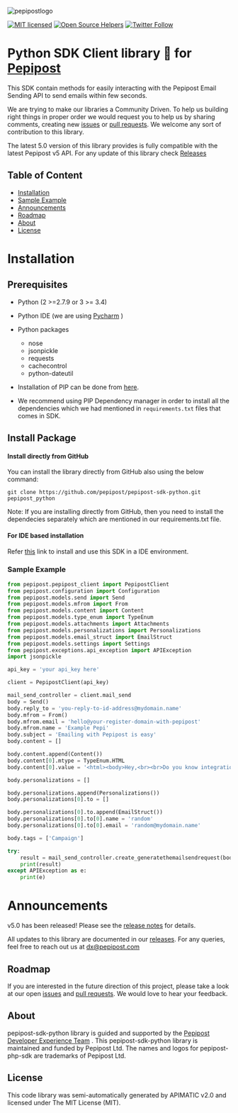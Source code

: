 ![pepipostlogo](https://pepipost.com/wp-content/uploads/2017/07/P_LOGO.png)

[![MIT licensed](https://img.shields.io/badge/license-MIT-blue.svg)](./LICENSE.txt)
[![Open Source Helpers](https://www.codetriage.com/pepipost/pepipost-sdk-python/badges/users.svg)](https://www.codetriage.com/pepipost/pepipost-sdk-python)
[![Twitter Follow](https://img.shields.io/twitter/follow/pepi_post.svg?style=social&label=Follow)](https://twitter.com/pepi_post)

# Python SDK Client library :snake: for [Pepipost](https://pepipost.com)

This SDK contain methods for easily interacting with the Pepipost Email Sending API to send emails within few seconds.

We are trying to make our libraries a Community Driven. To help us building right things in proper order we would request you to help us by sharing comments, creating new [issues](https://github.com/pepipost/pepipost-sdk-python/issues) or [pull requests](https://github.com/pepipost/pepipost-sdk-python/pulls). We welcome any sort of contribution to this library.

The latest 5.0 version of this library provides is fully compatible with the latest Pepipost v5 API.
For any update of this library check [Releases](https://github.com/pepipost/pepipost-sdk-python/releases)

## Table of Content
* [Installation](#installation)
* [Sample Example](#sample)
* [Announcements](#announcements)
* [Roadmap](#roadmap)
* [About](#about)
* [License](#license)

<a name="installation"></a>
Installation 
============

Prerequisites
-------------
   * Python (2 >=2.7.9 or 3 >= 3.4)
   * Python IDE (we are using [Pycharm](https://www.jetbrains.com/pycharm/download/) )
   * Python packages  
      * nose
      * jsonpickle
      * requests
      * cachecontrol
      * python-dateutil
     
   * Installation of PIP can be done from [here](https://pip.pypa.io/en/stable/installing/). 
   * We recommend using PIP Dependency manager in order to install all the dependencies which we had mentioned in ```requirements.txt``` files that comes in SDK.

Install Package
---------------
   
#### Install directly from GitHub
You can install the library directly from GitHub also using the below command:
   
    git clone https://github.com/pepipost/pepipost-sdk-python.git pepipost_python

Note: If you are installing directly from GitHub, then you need to install the dependecies separately which are mentioned in our requirements.txt file.

#### For IDE based installation
Refer [this](https://github.com/pepipost/pepipost-sdk-python/blob/master/pyCharm.md) link to install and use this SDK in a IDE environment.   

<a name="sample"></a>
### Sample Example

```python
from pepipost.pepipost_client import PepipostClient
from pepipost.configuration import Configuration
from pepipost.models.send import Send
from pepipost.models.mfrom import From
from pepipost.models.content import Content
from pepipost.models.type_enum import TypeEnum
from pepipost.models.attachments import Attachments
from pepipost.models.personalizations import Personalizations
from pepipost.models.email_struct import EmailStruct
from pepipost.models.settings import Settings
from pepipost.exceptions.api_exception import APIException
import jsonpickle

api_key = 'your api_key here'

client = PepipostClient(api_key)

mail_send_controller = client.mail_send
body = Send()
body.reply_to = 'you-reply-to-id-address@mydomain.name'
body.mfrom = From()
body.mfrom.email = 'hello@your-register-domain-with-pepipost'
body.mfrom.name = 'Example Pepi'
body.subject = 'Emailing with Pepipost is easy'
body.content = []

body.content.append(Content())
body.content[0].mtype = TypeEnum.HTML
body.content[0].value = '<html><body>Hey,<br><br>Do you know integration is even simpler in Pepipost, <br>with Python <br> Happy Mailing ! <br><br>Pepipost </body></html>'

body.personalizations = []

body.personalizations.append(Personalizations())
body.personalizations[0].to = []

body.personalizations[0].to.append(EmailStruct())
body.personalizations[0].to[0].name = 'random'
body.personalizations[0].to[0].email = 'random@mydomain.name'

body.tags = ['Campaign']

try:
    result = mail_send_controller.create_generatethemailsendrequest(body)
    print(result)
except APIException as e: 
    print(e)

```

<a name="announcements"></a>
# Announcements

v5.0 has been released! Please see the [release notes](https://github.com/pepipost/pepipost-sdk-python/releases/) for details.

All updates to this library are documented in our [releases](https://github.com/pepipost/pepipost-sdk-python/releases). For any queries, feel free to reach out us at dx@pepipost.com

<a name="roadmap"></a>
## Roadmap

If you are interested in the future direction of this project, please take a look at our open [issues](https://github.com/pepipost/pepipost-sdk-python/issues) and [pull requests](https://github.com/pepipost/pepipost-sdk-python/pulls). We would love to hear your feedback.

<a name="about"></a>
## About
pepipost-sdk-python library is guided and supported by the [Pepipost Developer Experience Team](https://github.com/orgs/pepipost/teams/pepis/members) .
This pepipost-sdk-python library is maintained and funded by Pepipost Ltd. The names and logos for pepipost-php-sdk are trademarks of Pepipost Ltd.

<a name="license"></a>
## License
This code library was semi-automatically generated by APIMATIC v2.0 and licensed under The MIT License (MIT). 
